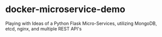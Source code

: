 # docker-microservice-demo
Playing with Ideas of a Python Flask Micro-Services, utilizing MongoDB, etcd, nginx, and multiple REST API's
